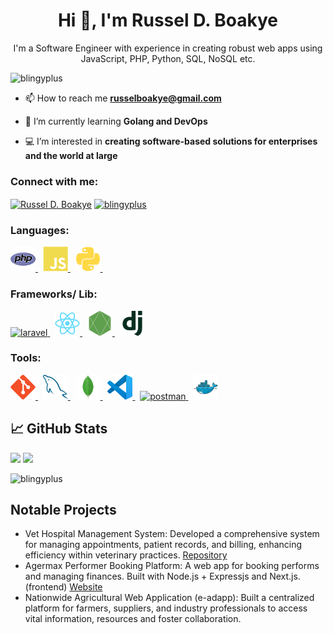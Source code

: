 <h1 align="center">Hi 👋, I'm Russel D. Boakye</h1>
<p align="center">I'm a Software Engineer with experience in creating robust web apps using JavaScript, PHP, Python, SQL, NoSQL etc.</p>

<p align="left"> <img src="https://komarev.com/ghpvc/?username=blingyplus&label=Profile%20views&=0e75b6styleflat" alt="blingyplus" /> </p>

- 📫 How to reach me **russelboakye@gmail.com**

- 🌱 I’m currently learning **Golang and DevOps**

- 💻 I’m interested in **creating software-based solutions for enterprises and the world at large**

<h3 align="left">Connect with me:</h3>
<p align="left">
<a href="https://www.linkedin.com/in/russel-boakye-904255/"="blank"><img align="center" src="https://img.icons8.com/fluent/48/000000/linkedin.png" alt="Russel D. Boakye" height="50" width="50" /></a>
<a href="https://www.instagram.com/blingyplus/" target="blank"><img align="center" src="https://img.icons8.com/fluent/48/000000/instagram-new.png" alt="blingyplus" height="50" width="50" /></a>
</p>

<h3 align="left">Languages:</h3>
<p align="left"> 
<a href="https://www.php.net/" target="_blank" rel="noreferrer"> <img src="https://raw.githubusercontent.com/devicons/devicon/master/icons/php/php-original.svg" alt="php" width="40" height="40"> </a> &nbsp;
<a href="https://developer.mozilla.org/en-US/docs/Web/JavaScript" target="_blank" rel="noreferrer"> <img src="https://raw.githubusercontent.com/devicons/devicon/master/icons/javascript/javascript-plain.svg" alt="javascript" width="40" height="40"/> </a> &nbsp;
<a href="https://www.python.org/" target="_blank" rel="noreferrer"> <img src="https://raw.githubusercontent.com/devicons/devicon/master/icons/python/python-plain.svg" alt="python" width="40" height="40"/> </a> &nbsp;
<!-- <a href="https://www.cplusplus.com/" target="_blank" rel="noreferrer"> <img src="https://raw.githubusercontent.com/devicons/devicon/master/icons/cplusplus/cplusplus-plain.svg" alt="c++" width="40" height="40"/> </a> -->
</p>

<h3 align="left">Frameworks/ Lib:</h3>
<p align="left"> 
<a href="https://laravel.com/" target="_blank" rel="noreferrer"> <img src="https://camo.githubusercontent.com/5666b7055fe37bfb0248768d36aa30e5af283cfbabf9ec879f96d6ba576d1929/68747470733a2f2f7777772e766563746f726c6f676f2e7a6f6e652f6c6f676f732f6c61726176656c2f6c61726176656c2d69636f6e2e737667" alt="laravel" width="40" height="40"> </a> &nbsp;
<a href="https://reactjs.org/" target="_blank" rel="noreferrer"> <img src="https://raw.githubusercontent.com/devicons/devicon/master/icons/react/react-original.svg" alt="react" width="40" height="40"/> </a> &nbsp;
<a href="https://nodejs.org/" target="_blank" rel="noreferrer"> <img src="https://raw.githubusercontent.com/devicons/devicon/master/icons/nodejs/nodejs-plain.svg" alt="nodejs" width="40" height="40"/> </a> &nbsp;
<a href="https://www.djangoproject.com/" target="_blank" rel="noreferrer"> <img src="https://raw.githubusercontent.com/devicons/devicon/master/icons/django/django-plain.svg" alt="django" width="40" height="40"/> </a>
</p>

<h3 align="left">Tools:</h3>
<p align="left">
<a href="https://git-scm.com/" target="_blank" rel="noreferrer"> <img src="https://raw.githubusercontent.com/devicons/devicon/master/icons/git/git-original.svg" alt="git" width="40" height="40"> </a> &nbsp;
<a href="https://www.mysql.com/" target="_blank" rel="noreferrer"> <img src="https://raw.githubusercontent.com/devicons/devicon/master/icons/mysql/mysql-original.svg" alt="mysql" width="40" height="40"/> </a> &nbsp;
<a href="https://www.mongodb.com/" target="_blank" rel="noreferrer"> <img src="https://raw.githubusercontent.com/devicons/devicon/master/icons/mongodb/mongodb-original.svg" alt="mongodb" width="40" height="40"/> </a> &nbsp;
<a href="https://code.visualstudio.com/" target="_blank" rel="noreferrer"> <img src="https://raw.githubusercontent.com/devicons/devicon/master/icons/vscode/vscode-original.svg" alt="vscode" width="40" height="40"/> </a> &nbsp;
<a href="https://www.postman.com/" target="_blank" rel="noreferrer"> <img src="https://www.vectorlogo.zone/logos/getpostman/getpostman-icon.svg" alt="postman" width="40" height="40"/> </a> &nbsp;
<a href="https://www.docker.com/" target="_blank" rel="noreferrer"> <img src="https://raw.githubusercontent.com/devicons/devicon/master/icons/docker/docker-original.svg" alt="docker" width="40" height="40"/> </a>
</p>




## 📈 GitHub Stats

<p align="left">
  <img height="180em" src="https://github-readme-stats.vercel.app/api?username=blingyplus&show_icons=true&hide_border=true&&count_private=true&include_all_commits=true" />
  <img height="180em" src="https://github-readme-stats.vercel.app/api/top-langs/?username=blingyplus&exclude_repo=github-readme-stats,blingyplus.github.io&show_icons=true&hide_border=true&layout=compact&langs_count=8"/>
</p>

<p align="left">
  <img src="https://github-readme-streak-stats.herokuapp.com/?user=blingyplus" alt="blingyplus" />
</p>

## Notable Projects
- Vet Hospital Management System: Developed a comprehensive system for managing appointments, patient records, and billing, enhancing efficiency within veterinary practices. [Repository](https://github.com/blingyplus/Vet-Management-System)
- Agermax Performer Booking Platform: A web app for booking performs and managing finances. Built with Node.js + Expressjs and Next.js. (frontend) [Website](https://app.agermax.com)
- Nationwide Agricultural Web Application (e-adapp): Built a centralized platform for farmers, suppliers, and industry professionals to access vital information, resources and foster collaboration. 
